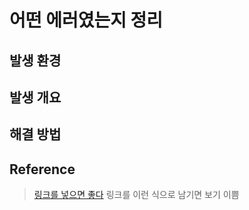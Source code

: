 # 어떤 에러였는지 정리
## 발생 환경
## 발생 개요
## 해결 방법
## Reference
> [링크를 넣으면 좋다](https://jungin.kim)
> 링크를 이런 식으로 남기면 보기 이쁨

